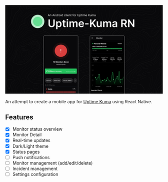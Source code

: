 <img src="static/preview.png" alt="preview" />

An attempt to create a mobile app for [Uptime Kuma](https://github.com/louislam/uptime-kuma) using React Native.

## Features

- [x] Monitor status overview
- [x] Monitor Detail
- [x] Real-time updates
- [x] Dark/Light theme
- [x] Status pages
- [ ] Push notifications
- [ ] Monitor management (add/edit/delete)
- [ ] Incident management
- [ ] Settings configuration
